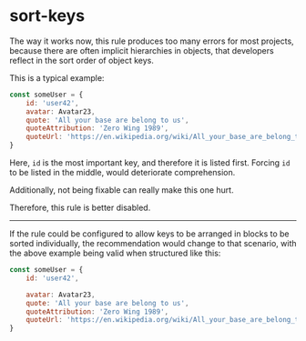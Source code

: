 sort-keys
=========
The way it works now, this rule produces too many errors for most projects, because there are often implicit hierarchies in objects, that developers reflect in the sort order of object keys.

This is a typical example:
```js
const someUser = {
	id: 'user42',
	avatar: Avatar23,
	quote: 'All your base are belong to us',
	quoteAttribution: 'Zero Wing 1989',
	quoteUrl: 'https://en.wikipedia.org/wiki/All_your_base_are_belong_to_us',
}
```
Here, `id` is the most important key, and therefore it is listed first. Forcing `id` to be listed in the middle, would deteriorate comprehension.

Additionally, not being fixable can really make this one hurt.

Therefore, this rule is better disabled.

----

If the rule could be configured to allow keys to be arranged in blocks to be sorted individually, the recommendation would change to that scenario, with the above example being valid when structured like this:
```js
const someUser = {
	id: 'user42',

	avatar: Avatar23,
	quote: 'All your base are belong to us',
	quoteAttribution: 'Zero Wing 1989',
	quoteUrl: 'https://en.wikipedia.org/wiki/All_your_base_are_belong_to_us',
}
```
